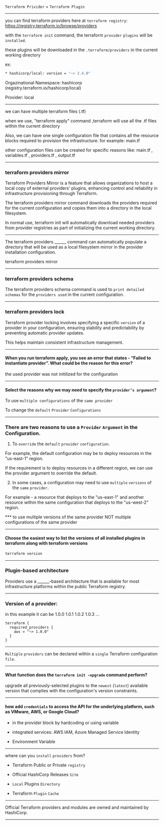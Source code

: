 


`Terraform Privider` = `Terraform Plugin`

__________________________________________________________________________________________


you can find terraform providers here at `terraform registry`:    https://registry.terraform.io/browse/providers


with the `terraform init` command, the terraform `provider` `plugins` will be `installed`.

these plugins will be downloaded in the `.terraform/providers` in the current working directory



ex:

```bash
* hashicorp/local: version = "~> 2.4.0"
```

Orgazinational Namespace: hashicorp (registry.terraform.io/hashicorp/local)

Provider: local




__________________________________________________________________________________________

we can have multiple terraform files (.tf)

when we use, "terraform apply" command ,terraform will use all the .tf files within the current directory

Also, we can have one single configuration file that contains all the resource blocks required to provision the infrastructure. for example:  main.tf

other configuration files can be created for specific reasons like: main.tf , variables.tf , providers.tf , output.tf






__________________________________________________________________________________________



### terraform providers mirror


Terraform Providers Mirror is a feature that allows organizations to host a local copy of external providers' plugins, enhancing control and reliability in infrastructure provisioning through Terraform.


The terraform providers mirror command downloads the providers required for the current configuration and copies them into a directory in the local filesystem.

In normal use, terraform init will automatically download needed providers from provider registries as part of initializing the current working directory.





__________________________________________________________________________________________



The terraform providers ______ command can automatically populate a directory that will be used as a local filesystem mirror in the provider installation configuration.



terraform providers mirror


__________________________________________________________________________________________


### terraform providers schema

The terraform providers schema command is used to `print detailed schemas` for the `providers used` in the current configuration.


__________________________________________________________________________________________



### terraform providers lock

Terraform provider locking involves specifying a specific `version` of a provider in your configuration, ensuring stability and predictability by preventing automatic provider updates.

This helps maintain consistent infrastructure management.



__________________________________________________________________________________________




#### When you run terraform apply, you see an error that states - “Failed to instantiate provider”. What could be the reason for this error?

the used provider was not initilized for the configuration

__________________________________________________________________________________________



#### Select the reasons why we may need to specify the `provider’s argument`?



To use `multiple configurations` of the `same provider`

To change the `default` `Provider` `Configurations`


__________________________________________________________________________________________

### There are two reasons to use a `Provider` `Argument` in the Configuration.


1. To `override` the `default` `provider` `configuration`.

For example, the default configuration may be to deploy resources in the "us-east-1" region.

If the requirement is to deploy resources in a different region, we can use the provider argument to override the default.


2. In some cases, a configuration may need to use `multiple` `versions` of the `same` `provider`.

For example - a resource that deploys to the "us-east-1" and another resource within the same configuration that deploys to the "us-west-2" region.




*** to use multiple versions of the same provider NOT multiple configurations of the same provider



__________________________________________________________________________________________

#### Choose the easiest way to list the versions of all installed plugins in terraform along with terraform versions


```bash
terraform version
```


__________________________________________________________________________________________


### Plugin-based architecture


Providers use a ______-based architecture that is available for most infrastructure platforms within the public Terraform registry.




__________________________________________________________________________________________



### Version of a provider:

in this example it can be 1.0.0 1.0.1 1.0.2 1.0.3 ...

```hcl
terraform {
  required_providers {
    aws = "~> 1.0.0"
  }
}
```




__________________________________________________________________________________________


`Multiple` `providers` can be declared within a `single` Terraform configuration `file`.


__________________________________________________________________________________________


#### What function does the `terraform init -upgrade` command perform?



upgrade all previously-selected plugins to the `newest` (`latest`) available version that complies with the configuration's version constraints.




__________________________________________________________________________________________


#### how add `credentials` to access the API for the underlying platform, such as VMware, AWS, or Google Cloud?


- in the provider block by hardcoding or using variable


- integrated services: AWS IAM, Azure Managed Service Identity


- Environment Variable


__________________________________________________________________________________________



where can you `install` `providers` from?

- Terraform Public or Private `registry`

- Official HashiCorp Releases `Site`

- `Local` Plugins `Directory`

- Terraform `Plugin` `Cache`


__________________________________________________________________________________________



Official Terraform providers and modules are owned and maintained by HashiCorp.


__________________________________________________________________________________________
